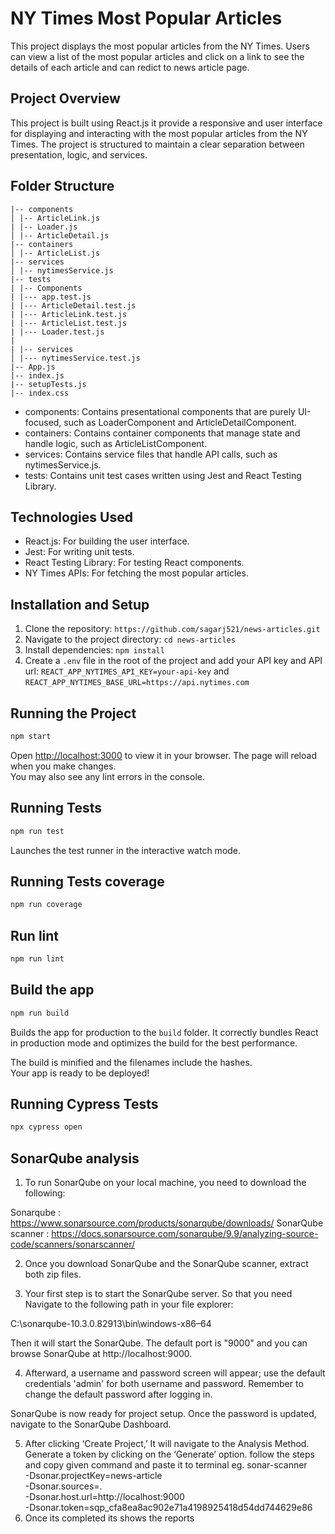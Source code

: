 # NY Times Most Popular Articles

This project displays the most popular articles from the NY Times. Users can view a list of the most popular articles and click on a link to see the details of each article and can redict to news article page.

## Project Overview

This project is built using React.js it provide a responsive and user interface for displaying and interacting with the most popular articles from the NY Times. The project is structured to maintain a clear separation between presentation, logic, and services.

## Folder Structure

```src
|-- components
│ |-- ArticleLink.js
| |-- Loader.js
│ |-- ArticleDetail.js
|-- containers
│ |-- ArticleList.js
|-- services
│ |-- nytimesService.js
|-- tests
| |-- Components
| |--- app.test.js
| |--- ArticleDetail.test.js
| |--- ArticleLink.test.js
| |--- ArticleList.test.js
| |--- Loader.test.js
|
| |-- services
│ |--- nytimesService.test.js
|-- App.js
|-- index.js
|-- setupTests.js
|-- index.css
```
-   components: Contains presentational components that are purely UI-focused, such as LoaderComponent and ArticleDetailComponent.
-   containers: Contains container components that manage state and handle logic, such as ArticleListComponent.
-   services: Contains service files that handle API calls, such as nytimesService.js.
-   tests: Contains unit test cases written using Jest and React Testing Library.

## Technologies Used

-   React.js: For building the user interface.
-   Jest: For writing unit tests.
-   React Testing Library: For testing React components.
-   NY Times APIs: For fetching the most popular articles.

## Installation and Setup

1. Clone the repository: `https://github.com/sagarj521/news-articles.git`
2. Navigate to the project directory: `cd news-articles`
3. Install dependencies: `npm install`
4. Create a `.env` file in the root of the project and add your API key and API url: `REACT_APP_NYTIMES_API_KEY=your-api-key` and `REACT_APP_NYTIMES_BASE_URL=https://api.nytimes.com`

## Running the Project

```sh
npm start
```

Open [http://localhost:3000](http://localhost:3000) to view it in your browser.
The page will reload when you make changes.\
You may also see any lint errors in the console.

## Running Tests

```sh
npm run test
```

Launches the test runner in the interactive watch mode.

## Running Tests coverage

```sh
npm run coverage
```

## Run lint

```sh
npm run lint
```

## Build the app

```sh
npm run build
```

Builds the app for production to the `build` folder.
It correctly bundles React in production mode and optimizes the build for the best performance.

The build is minified and the filenames include the hashes.\
Your app is ready to be deployed!

## Running Cypress Tests

```sh
npx cypress open
```

## SonarQube analysis

1. To run SonarQube on your local machine, you need to download the following:

Sonarqube : https://www.sonarsource.com/products/sonarqube/downloads/
SonarQube scanner : https://docs.sonarsource.com/sonarqube/9.9/analyzing-source-code/scanners/sonarscanner/

2. Once you download SonarQube and the SonarQube scanner, extract both zip files.

3. Your first step is to start the SonarQube server. So that you need Navigate to the following path in your file explorer:

C:\sonarqube-10.3.0.82913\bin\windows-x86–64

Then it will start the SonarQube. The default port is "9000" and you can browse SonarQube at http://localhost:9000.

4. Afterward, a username and password screen will appear; use the default credentials 'admin' for both username and password. Remember to change the default password after logging in.

SonarQube is now ready for project setup. Once the password is updated, navigate to the SonarQube Dashboard.

5. After clicking ‘Create Project,’ It will navigate to the Analysis Method. Generate a token by clicking on the ‘Generate’ option. follow the steps and copy given command and paste it to terminal
   eg. sonar-scanner \
    -Dsonar.projectKey=news-article \
    -Dsonar.sources=. \
    -Dsonar.host.url=http://localhost:9000 \
    -Dsonar.token=sqp_cfa8ea8ac902e71a4198925418d54dd744629e86
6. Once its completed its shows the reports
